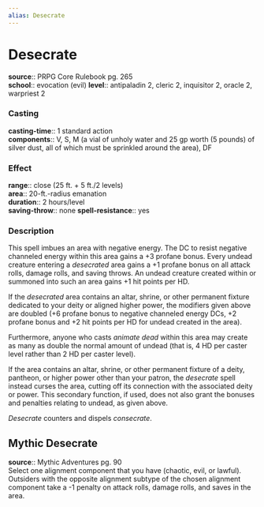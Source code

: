 ```yaml
---
alias: Desecrate
---
```


# Desecrate 

**source**:: PRPG Core Rulebook pg. 265  
**school**:: evocation (evil)
**level**:: antipaladin 2, cleric 2, inquisitor 2, oracle 2, warpriest 2

### Casting 

**casting-time**:: 1 standard action  
**components**:: V, S, M (a vial of unholy water and 25 gp worth (5 pounds) of silver dust, all of which must be sprinkled around the area), DF

### Effect 

**range**:: close (25 ft. + 5 ft./2 levels)  
**area**:: 20-ft.-radius emanation  
**duration**:: 2 hours/level  
**saving-throw**:: none
**spell-resistance**:: yes

### Description 

This spell imbues an area with negative energy. The DC to resist negative channeled energy within this area gains a +3 profane bonus. Every undead creature entering a *desecrated* area gains a +1 profane bonus on all attack rolls, damage rolls, and saving throws. An undead creature created within or summoned into such an area gains +1 hit points per HD.  
  
If the *desecrated* area contains an altar, shrine, or other permanent fixture dedicated to your deity or aligned higher power, the modifiers given above are doubled (+6 profane bonus to negative channeled energy DCs, +2 profane bonus and +2 hit points per HD for undead created in the area).  
  
Furthermore, anyone who casts *animate dead* within this area may create as many as double the normal amount of undead (that is, 4 HD per caster level rather than 2 HD per caster level).  
  
If the area contains an altar, shrine, or other permanent fixture of a deity, pantheon, or higher power other than your patron, the *desecrate* spell instead curses the area, cutting off its connection with the associated deity or power. This secondary function, if used, does not also grant the bonuses and penalties relating to undead, as given above.  
  
*Desecrate* counters and dispels *consecrate*.

## Mythic Desecrate 

**source**:: Mythic Adventures pg. 90  
Select one alignment component that you have (chaotic, evil, or lawful). Outsiders with the opposite alignment subtype of the chosen alignment component take a -1 penalty on attack rolls, damage rolls, and saves in the area.
